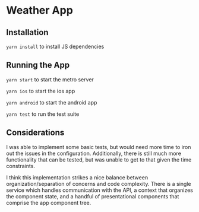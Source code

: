 # Weather App

## Installation

`yarn install` to install JS dependencies

## Running the App

`yarn start` to start the metro server

`yarn ios` to start the ios app

`yarn android` to start the android app

`yarn test` to run the test suite

## Considerations

I was able to implement some basic tests, but would need more time to iron out the issues in the configuration. Additionally, there is still much more functionality that can be tested, but was unable to get to that given the time constraints.

I think this implementation strikes a nice balance between organization/separation of concerns and code complexity. There is a single service which handles communication with the API, a context that organizes the component state, and a handful of presentational components that comprise the app component tree.

